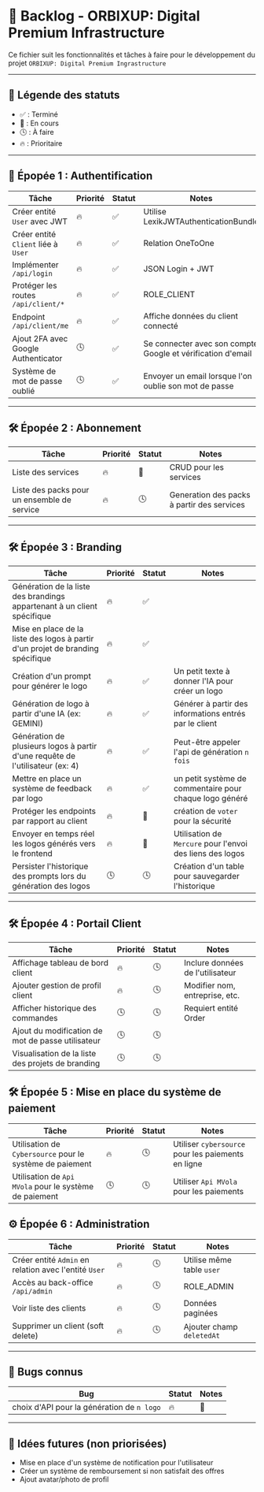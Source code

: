 # 📝 Backlog - ORBIXUP: Digital Premium Infrastructure

Ce fichier suit les fonctionnalités et tâches à faire pour le développement du projet `ORBIXUP: Digital Premium Ingrastructure`

---

## 📌 Légende des statuts

-   ✅ : Terminé
-   🚧 : En cours
-   🕓 : À faire
-   🔥 : Prioritaire

---

## 🚀 Épopée 1 : Authentification

| Tâche                               | Priorité | Statut | Notes                                                       |
| ----------------------------------- | -------- | ------ | ----------------------------------------------------------- |
| Créer entité `User` avec JWT        | 🔥       | ✅     | Utilise LexikJWTAuthenticationBundle                        |
| Créer entité `Client` liée à `User` | 🔥       | ✅     | Relation OneToOne                                           |
| Implémenter `/api/login`            | 🔥       | ✅     | JSON Login + JWT                                            |
| Protéger les routes `/api/client/*` | 🔥       | ✅     | ROLE_CLIENT                                                 |
| Endpoint `/api/client/me`           | 🔥       | ✅     | Affiche données du client connecté                          |
| Ajout 2FA avec Google Authenticator | 🕓       | ✅     | Se connecter avec son compte Google et vérification d'email |
| Système de mot de passe oublié      | 🕓       | ✅     | Envoyer un email lorsque l'on oublie son mot de passe       |

---

## 🛠️ Épopée 2 : Abonnement

| Tâche                                       | Priorité | Statut | Notes                                      |
| ------------------------------------------- | -------- | ------ | ------------------------------------------ |
| Liste des services                          | 🔥       | 🚧     | CRUD pour les services                     |
| Liste des packs pour un ensemble de service | 🔥       | 🕓     | Generation des packs à partir des services |

---

## 🛠️ Épopée 3 : Branding

| Tâche                                                                           | Priorité | Statut | Notes                                                     |
| ------------------------------------------------------------------------------- | -------- | ------ | --------------------------------------------------------- |
| Génération de la liste des brandings appartenant à un client spécifique         | 🔥       | ✅     |                                                           |
| Mise en place de la liste des logos à partir d'un projet de branding spécifique | 🔥       | ✅     |                                                           |
| Création d'un prompt pour générer le logo                                       | 🔥       | ✅     | Un petit texte à donner l'IA pour créer un logo           |
| Génération de logo à partir d'une IA (ex: GEMINI)                               | 🔥       | ✅     | Générer à partir des informations entrés par le client    |
| Génération de plusieurs logos à partir d'une requête de l'utilisateur (ex: 4)   | 🔥       | ✅     | Peut-être appeler l'api de génération `n fois`            |
| Mettre en place un système de feedback par logo                                 | 🔥       | ✅     | un petit système de commentaire pour chaque logo généré   |
| Protéger les endpoints par rapport au client                                    | 🔥       | 🚧     | création de `voter` pour la sécurité                      |
| Envoyer en temps réel les logos générés vers le frontend                        | 🔥       | 🚧     | Utilisation de `Mercure` pour l'envoi des liens des logos |
| Persister l'historique des prompts lors du génération des logos                 | 🕓       | 🕓     | Création d'un table pour sauvegarder l'historique         |

---

## 🛠️ Épopée 4 : Portail Client

| Tâche                                             | Priorité | Statut | Notes                            |
| ------------------------------------------------- | -------- | ------ | -------------------------------- |
| Affichage tableau de bord client                  | 🔥       | 🕓     | Inclure données de l'utilisateur |
| Ajouter gestion de profil client                  | 🔥       | 🕓     | Modifier nom, entreprise, etc.   |
| Afficher historique des commandes                 | 🕓       | 🕓     | Requiert entité Order            |
| Ajout du modification de mot de passe utilisateur | 🕓       | 🕓     |                                  |
| Visualisation de la liste des projets de branding | 🕓       | 🕓     |                                  |

## 🛠️ Épopée 5 : Mise en place du système de paiement

| Tâche                                                    | Priorité | Statut | Notes                                              |
| -------------------------------------------------------- | -------- | ------ | -------------------------------------------------- |
| Utilisation de `Cybersource` pour le système de paiement | 🔥       | 🕓     | Utiliser `cybersource` pour les paiements en ligne |
| Utilisation de `Api MVola` pour le système de paiement   | 🕓       | 🕓     | Utiliser `Api MVola` pour les paiements            |

## ⚙️ Épopée 6 : Administration

| Tâche                                                 | Priorité | Statut | Notes                     |
| ----------------------------------------------------- | -------- | ------ | ------------------------- |
| Créer entité `Admin` en relation avec l'entité `User` | 🔥       | 🕓     | Utilise même table `user` |
| Accès au back-office `/api/admin`                     | 🔥       | 🕓     | ROLE_ADMIN                |
| Voir liste des clients                                | 🔥       | 🕓     | Données paginées          |
| Supprimer un client (soft delete)                     | 🔥       | 🕓     | Ajouter champ `deletedAt` |

---

## 🐞 Bugs connus

| Bug                                        | Statut | Notes |
| ------------------------------------------ | ------ | ----- |
| choix d'API pour la génération de `n logo` | 🔥     | 🚧    |

---

## 📌 Idées futures (non priorisées)

-   Mise en place d'un système de notification pour l'utilisateur
-   Créer un système de remboursement si non satisfait des offres
-   Ajout avatar/photo de profil
